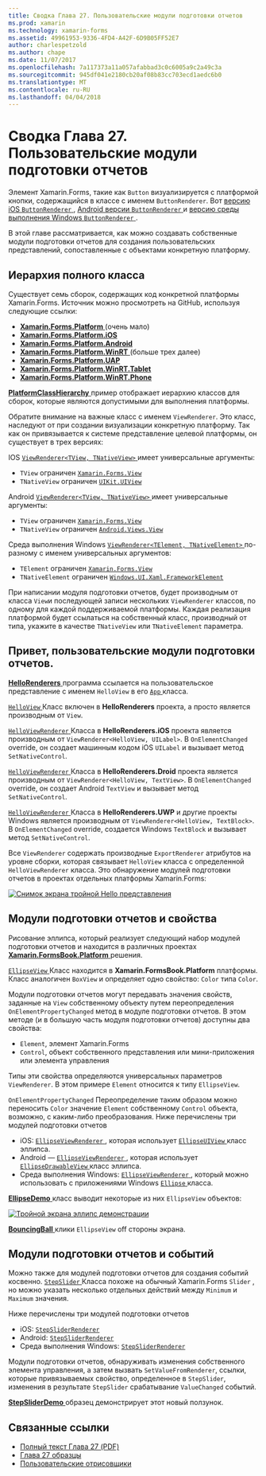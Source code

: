 ```yaml
---
title: Сводка Глава 27. Пользовательские модули подготовки отчетов
ms.prod: xamarin
ms.technology: xamarin-forms
ms.assetid: 49961953-9336-4FD4-A42F-6D9B05FF52E7
author: charlespetzold
ms.author: chape
ms.date: 11/07/2017
ms.openlocfilehash: 7a117373a11a057afabbad3c0c6005a9c2a49c3a
ms.sourcegitcommit: 945df041e2180cb20af08b83cc703ecd1aedc6b0
ms.translationtype: MT
ms.contentlocale: ru-RU
ms.lasthandoff: 04/04/2018
---
```

# <a name="summary-of-chapter-27-custom-renderers"></a>Сводка Глава 27. Пользовательские модули подготовки отчетов

Элемент Xamarin.Forms, такие как `Button` визуализируется с платформой кнопки, содержащийся в классе с именем `ButtonRenderer`.  Вот [версию iOS `ButtonRenderer` ](https://github.com/xamarin/Xamarin.Forms/blob/master/Xamarin.Forms.Platform.iOS/Renderers/ButtonRenderer.cs), [Android версии `ButtonRenderer` ](https://github.com/xamarin/Xamarin.Forms/blob/master/Xamarin.Forms.Platform.Android/Renderers/ButtonRenderer.cs)и [версию среды выполнения Windows `ButtonRenderer` ](https://github.com/xamarin/Xamarin.Forms/blob/master/Xamarin.Forms.Platform.WinRT/ButtonRenderer.cs).

В этой главе рассматривается, как можно создавать собственные модули подготовки отчетов для создания пользовательских представлений, сопоставленные с объектами конкретную платформу.

## <a name="the-complete-class-hierarchy"></a>Иерархия полного класса

Существует семь сборок, содержащих код конкретной платформы Xamarin.Forms.
Источник можно просмотреть на GitHub, используя следующие ссылки:

- [**Xamarin.Forms.Platform** ](https://github.com/xamarin/Xamarin.Forms/tree/master/Xamarin.Forms.Platform) (очень мало)
- [**Xamarin.Forms.Platform.iOS**](https://github.com/xamarin/Xamarin.Forms/tree/master/Xamarin.Forms.Platform.iOS)
- [**Xamarin.Forms.Platform.Android**](https://github.com/xamarin/Xamarin.Forms/tree/master/Xamarin.Forms.Platform.Android)
- [**Xamarin.Forms.Platform.WinRT** ](https://github.com/xamarin/Xamarin.Forms/tree/master/Xamarin.Forms.Platform.WinRT) (больше трех далее)
- [**Xamarin.Forms.Platform.UAP**](https://github.com/xamarin/Xamarin.Forms/tree/master/Xamarin.Forms.Platform.UAP)
- [**Xamarin.Forms.Platform.WinRT.Tablet**](https://github.com/xamarin/Xamarin.Forms/tree/master/Xamarin.Forms.Platform.WinRT.Tablet)
- [**Xamarin.Forms.Platform.WinRT.Phone**](https://github.com/xamarin/Xamarin.Forms/tree/master/Xamarin.Forms.Platform.WinRT.Phone)

[ **PlatformClassHierarchy** ](https://github.com/xamarin/xamarin-forms-book-samples/tree/master/Chapter27/PlatformClassHierarchy) пример отображает иерархию классов для сборок, которые являются допустимыми для выполнения платформы.

Обратите внимание на важные класс с именем `ViewRenderer`. Это класс, наследуют от при создании визуализации конкретную платформу. Так как он привязывается к системе представление целевой платформы, он существует в трех версиях:

IOS [ `ViewRenderer<TView, TNativeView>` ](https://github.com/xamarin/Xamarin.Forms/blob/master/Xamarin.Forms.Platform.iOS/ViewRenderer.cs#L26) имеет универсальные аргументы:

- `TView` ограничен [`Xamarin.Forms.View`](https://developer.xamarin.com/api/type/Xamarin.Forms.View/)
- `TNativeView` ограничен [`UIKit.UIView`](https://developer.xamarin.com/api/type/UIKit.UIView/)

Android [ `ViewRenderer<TView, TNativeView>` ](https://github.com/xamarin/Xamarin.Forms/blob/master/Xamarin.Forms.Platform.Android/ViewRenderer.cs#L14) имеет универсальные аргументы:

- `TView` ограничен [`Xamarin.Forms.View`](https://developer.xamarin.com/api/type/Xamarin.Forms.View/)
- `TNativeView` ограничен [`Android.Views.View`](https://developer.xamarin.com/api/type/Android.Views.View/)

Среда выполнения Windows [ `ViewRenderer<TElement, TNativeElement>` ](https://github.com/xamarin/Xamarin.Forms/blob/master/Xamarin.Forms.Platform.WinRT/ViewRenderer.cs#L12) по-разному с именем универсальных аргументов:

- `TElement` ограничен [`Xamarin.Forms.View`](https://developer.xamarin.com/api/type/Xamarin.Forms.View/)
- `TNativeElement` ограничен [`Windows.UI.Xaml.FrameworkElement`](https://msdn.microsoft.com/library/windows/apps/windows.ui.xaml.frameworkelement.aspx)

При написании модуля подготовки отчетов, будет производным от класса `View`и последующей записи нескольких `ViewRenderer` классов, по одному для каждой поддерживаемой платформы. Каждая реализация платформой будет ссылаться на собственный класс, производный от типа, укажите в качестве `TNativeView` или `TNativeElement` параметра.

## <a name="hello-custom-renderers"></a>Привет, пользовательские модули подготовки отчетов.

[ **HelloRenderers** ](https://github.com/xamarin/xamarin-forms-book-samples/tree/master/Chapter27/HelloRenderers) программа ссылается на пользовательское представление с именем `HelloView` в его [ `App` ](https://github.com/xamarin/xamarin-forms-book-samples/blob/master/Chapter27/HelloRenderers/HelloRenderers/HelloRenderers/App.cs) класса.

[ `HelloView` ](https://github.com/xamarin/xamarin-forms-book-samples/blob/master/Chapter27/HelloRenderers/HelloRenderers/HelloRenderers/HelloView.cs) Класс включен в **HelloRenderers** проекта, а просто является производным от `View`.

[ `HelloViewRenderer` ](https://github.com/xamarin/xamarin-forms-book-samples/blob/master/Chapter27/HelloRenderers/HelloRenderers/HelloRenderers.iOS/HelloViewRenderer.cs) Класса в **HelloRenderers.iOS** проекта является производным от `ViewRenderer<HelloView, UILabel>`. В `OnElementChanged` override, он создает машинным кодом iOS `UILabel` и вызывает метод `SetNativeControl`.

[ `HelloViewRenderer` ](https://github.com/xamarin/xamarin-forms-book-samples/blob/master/Chapter27/HelloRenderers/HelloRenderers/HelloRenderers.Droid/HelloViewRenderer.cs) Класса в **HelloRenderers.Droid** проекта является производным от `ViewRenderer<HelloView, TextView>`. В `OnElementChanged` override, он создает Android `TextView` и вызывает метод `SetNativeControl`.

[ `HelloViewRenderer` ](https://github.com/xamarin/xamarin-forms-book-samples/blob/master/Chapter27/HelloRenderers/HelloRenderers/HelloRenderers.UWP/HelloViewRenderer.cs) Класса в **HelloRenderers.UWP** и другие проекты Windows является производным от `ViewRenderer<HelloView, TextBlock>`. В `OnElementChanged` override, создается Windows `TextBlock` и вызывает метод `SetNativeControl`.

Все `ViewRenderer` содержать производные `ExportRenderer` атрибутов на уровне сборки, которая связывает `HelloView` класса с определенной `HelloViewRenderer` класса. Это обнаружение модулей подготовки отчетов в проектах отдельных платформы Xamarin.Forms:

[![Снимок экрана тройной Hello представления](images/ch27fg02-small.png "настраиваемых модулей подготовки")](images/ch27fg02-large.png#lightbox "настраиваемых модулей подготовки")

## <a name="renderers-and-properties"></a>Модули подготовки отчетов и свойства

Рисование эллипса, который реализует следующий набор модулей подготовки отчетов и находится в различных проектах [ **Xamarin.FormsBook.Platform** ](https://github.com/xamarin/xamarin-forms-book-samples/tree/master/Libraries/Xamarin.FormsBook.Platform) решения.

[ `EllipseView` ](https://github.com/xamarin/xamarin-forms-book-samples/blob/master/Libraries/Xamarin.FormsBook.Platform/Xamarin.FormsBook.Platform/EllipseView.cs) Класс находится в **Xamarin.FormsBook.Platform** платформы. Класс аналогичен `BoxView` и определяет одно свойство: `Color` типа `Color`.

Модули подготовки отчетов могут передавать значения свойств, заданные на `View` собственному объекту путем переопределения `OnElementPropertyChanged` метод в модуле подготовки отчетов. В этом методе (и в большую часть модуля подготовки отчетов) доступны два свойства:

- `Element`, элемент Xamarin.Forms
- `Control`, объект собственного представления или мини-приложения или элемента управления

Типы эти свойства определяются универсальных параметров `ViewRenderer`. В этом примере `Element` относится к типу `EllipseView`.

`OnElementPropertyChanged` Переопределение таким образом можно переносить `Color` значение `Element` собственному `Control` объекта, возможно, с каким-либо преобразования. Ниже перечислены три модулей подготовки отчетов

- iOS: [ `EllipseViewRenderer` ](https://github.com/xamarin/xamarin-forms-book-samples/blob/master/Libraries/Xamarin.FormsBook.Platform/Xamarin.FormsBook.Platform.iOS/EllipseViewRenderer.cs), которая использует [ `EllipseUIView` ](https://github.com/xamarin/xamarin-forms-book-samples/blob/master/Libraries/Xamarin.FormsBook.Platform/Xamarin.FormsBook.Platform.iOS/EllipseUIView.cs) класс эллипса.
- Android — [ `EllipseViewRenderer` ](https://github.com/xamarin/xamarin-forms-book-samples/blob/master/Libraries/Xamarin.FormsBook.Platform/Xamarin.FormsBook.Platform.Android/EllipseViewRenderer.cs), которая использует [ `EllipseDrawableView` ](https://github.com/xamarin/xamarin-forms-book-samples/blob/master/Libraries/Xamarin.FormsBook.Platform/Xamarin.FormsBook.Platform.Android/EllipseDrawableView.cs) класс эллипса.
- Среда выполнения Windows: [ `EllipseViewRenderer` ](https://github.com/xamarin/xamarin-forms-book-samples/blob/master/Libraries/Xamarin.FormsBook.Platform/Xamarin.FormsBook.Platform.WinRT/EllipseViewRenderer.cs), который можно использовать с приложениями Windows [ `Ellipse` ](https://msdn.microsoft.com/library/windows/apps/windows.ui.xaml.shapes.ellipse.aspx) класса.

[ **EllipseDemo** ](https://github.com/xamarin/xamarin-forms-book-samples/tree/master/Chapter27/EllipseDemo) класс выводит некоторые из них `EllipseView` объектов:

[![Тройной экрана эллипс демонстрации](images/ch27fg03-small.png "EllipseView настраиваемых модулей подготовки")](images/ch27fg03-large.png#lightbox "EllipseView настраиваемых модулей подготовки")

[ **BouncingBall** ](https://github.com/xamarin/xamarin-forms-book-samples/tree/master/Chapter27/BouncingBall) клики `EllipseView` off стороны экрана.

## <a name="renderers-and-events"></a>Модули подготовки отчетов и событий

Можно также для модулей подготовки отчетов для создания событий косвенно. [ `StepSlider` ](https://github.com/xamarin/xamarin-forms-book-samples/blob/master/Libraries/Xamarin.FormsBook.Platform/Xamarin.FormsBook.Platform/StepSlider.cs) Класса похоже на обычный Xamarin.Forms `Slider` , но можно указать несколько отдельных действий между `Minimum` и `Maximum` значения.

Ниже перечислены три модулей подготовки отчетов

- iOS: [`StepSliderRenderer`](https://github.com/xamarin/xamarin-forms-book-samples/blob/master/Libraries/Xamarin.FormsBook.Platform/Xamarin.FormsBook.Platform.iOS/StepSliderRenderer.cs)
- Android: [`StepSliderRenderer`](https://github.com/xamarin/xamarin-forms-book-samples/blob/master/Libraries/Xamarin.FormsBook.Platform/Xamarin.FormsBook.Platform.Android/StepSliderRenderer.cs)
- Среда выполнения Windows: [`StepSliderRenderer`](https://github.com/xamarin/xamarin-forms-book-samples/blob/master/Libraries/Xamarin.FormsBook.Platform/Xamarin.FormsBook.Platform.WinRT/StepSliderRenderer.cs)

Модули подготовки отчетов, обнаруживать изменения собственного элемента управления, а затем вызвать `SetValueFromRenderer`, ссылки, которые привязываемых свойство, определенное в `StepSlider`, изменения в результате `StepSlider` срабатывание `ValueChanged` событий.

[ **StepSliderDemo** ](https://github.com/xamarin/xamarin-forms-book-samples/tree/master/Chapter27/StepSliderDemo) образец демонстрирует этот новый ползунок.



## <a name="related-links"></a>Связанные ссылки

- [Полный текст Глава 27 (PDF)](https://download.xamarin.com/developer/xamarin-forms-book/XamarinFormsBook-Ch27-Apr2016.pdf)
- [Глава 27 образцы](https://github.com/xamarin/xamarin-forms-book-samples/tree/master/Chapter27)
- [Пользовательские отрисовщики](~/xamarin-forms/app-fundamentals/custom-renderer/index.md)
